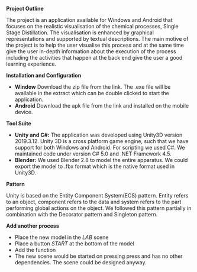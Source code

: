 **Project Outline**
 
The project is an application available for Windows and Android that focuses on the realistic visualisation of the chemical processes, Single Stage Distillation. The visualisation is enhanced by graphical representations and supported by textual descriptions. The main motive of the project is to help the user visualise this process and at the same time give the user in-depth information about the execution of the process including the activities that happen at the back end give the user a good learning experience.

**Installation and Configuration**

- **Window** 
Download the zip file from the link. The .exe file will be available in the extract which can be double clicked to start the application. 
- **Android** 
Download the apk file from the link and installed on the mobile device. 

**Tool Suite**

- **Unity and C#:** The application was developed using Unity3D version 2019.3.12. Unity 3D is a cross platform game engine, such that we have support for both Windows and Android. For scripting we used C#. We maintained code under version C# 5.0 and .NET Framework 4.5.
- **Blender:** We used Blender 2.8 to model the entire apparatus. We could export the model to .fbx format which is the native format used in Unity3D.

**Pattern**

Unity is based on the Entity Component System(ECS) pattern. Entity refers to an object, component refers to the data and system refers to the part performing global actions on the object. We followed this pattern partially in combination with the Decorator pattern and Singleton pattern. 

**Add another process**

- Place the new model in the _LAB_ scene
- Place a button _START_ at the bottom of the model
- Add the function 
- The new scene would be started on pressing press and has no other dependencies. The scene could be designed anyway. 